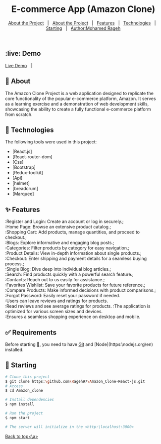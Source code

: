 <h1 align="center">E-commerce App (Amazon Clone)</h1>
<p align="center">
  <a href="#dart-about">About the Project</a> &#xa0; | &#xa0; 
  <a href="#live-Demo">About the Project</a> &#xa0; | &#xa0; 
  <a href="#sparkles-features">Features</a> &#xa0; | &#xa0;
  <a href="#rocket-technologies">Technologies</a> &#xa0; | &#xa0;
  <a href="#checkered_flag-starting">Starting</a> &#xa0; | &#xa0;
  <a href="https://github.com/Rageh97" target="_blank">Author:Mohamed Rageh</a>
</p>

<br>

## :live: Demo

<a href="https://amazon-clone-react-4yhrhhyf9-rageh97.vercel.app/">Live Demo</a> &#xa0; | &#xa0;

## :dart: About

The Amazon Clone Project is a web application designed to replicate the core functionality of the popular e-commerce platform, Amazon. It serves as a learning exercise and a demonstration of web development skills, showcasing the ability to create a fully functional e-commerce platform from scratch.

## :rocket: Technologies

The following tools were used in this project:

- [React.js]
- [React-router-dom]
- [Css]
- [Bootstrap]
- [Redux-toolkit]
- [Api]
- [helmet]
- [breadcrum]
- [Marquee]

## :sparkles: Features

:Register and Login: Create an account or log in securely.;\
:Home Page: Browse an extensive product catalog.;\
:Shopping Cart: Add products, manage quantities, and proceed to checkout.;\
:Blogs: Explore informative and engaging blog posts.;\
:Categories: Filter products by category for easy navigation.;\
:Product Details: View in-depth information about single products.;\
:Checkout: Enter shipping and payment details for a seamless buying process.;\
:Single Blog: Dive deep into individual blog articles.;\
:Search: Find products quickly with a powerful search feature.;\
:Contacts: Reach out to us easily for assistance.;\
:Favorites Wishlist: Save your favorite products for future reference.;\
:Compare Products: Make informed decisions with product comparisons.;\
:Forgot Password: Easily reset your password if needed.\
:Users can leave reviews and ratings for products.\
:Read reviews and see average ratings for products.
:The application is optimized for various screen sizes and devices.\
:Ensures a seamless shopping experience on desktop and mobile.

## :white_check_mark: Requirements

Before starting :checkered_flag:, you need to have [Git](https:\git-scm.com) and [Node](https:\nodejs.org\en\) installed.

## :checkered_flag: Starting

```bash
# Clone this project
$ git clone https:\github.com\Rageh97\Amazon_Clone-React-js.git
# Access
$ cd Amazon_clone

# Install dependencies
$ npm install

# Run the project
$ npm start

# The server will initialize in the <http:\localhost:3000>
```

<a href="#top">Back to top<\a>
